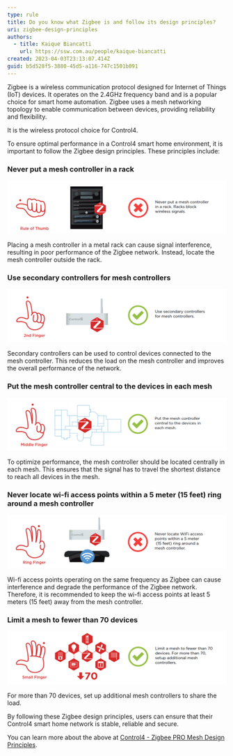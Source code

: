```yaml
---
type: rule
title: Do you know what Zigbee is and follow its design principles?
uri: zigbee-design-principles
authors:
  - title: Kaique Biancatti
    url: https://ssw.com.au/people/kaique-biancatti
created: 2023-04-03T23:13:07.414Z
guid: b5d528f5-3880-45d5-a116-747c1501b091
---
```

Zigbee is a wireless communication protocol designed for Internet of Things (IoT) devices. It operates on the 2.4GHz frequency band and is a popular choice for smart home automation. Zigbee uses a mesh networking topology to enable communication between devices, providing reliability and flexibility.

It is the wireless protocol choice for Control4.

<!--endintro-->

To ensure optimal performance in a Control4 smart home environment, it is important to follow the Zigbee design principles. These principles include:

### Never put a mesh controller in a rack

![Figure: Mesh controllers and metal racks don't play well together](ruleofthumb.jpg)

Placing a mesh controller in a metal rack can cause signal interference, resulting in poor performance of the Zigbee network. Instead, locate the mesh controller outside the rack.

### Use secondary controllers for mesh controllers

![Figure: Use secondary controllers to improve performance](2ndfinger.jpg)

Secondary controllers can be used to control devices connected to the mesh controller. This reduces the load on the mesh controller and improves the overall performance of the network.

### Put the mesh controller central to the devices in each mesh

![Figure: Centrally locate the mesh controller](middlefinger.jpg)

To optimize performance, the mesh controller should be located centrally in each mesh. This ensures that the signal has to travel the shortest distance to reach all devices in the mesh.

### Never locate wi-fi access points within a 5 meter (15 feet) ring around a mesh controller

![Figure: Keep mesh controllers away from wi-fi access points](ringfinger.jpg)

Wi-fi access points operating on the same frequency as Zigbee can cause interference and degrade the performance of the Zigbee network. Therefore, it is recommended to keep the wi-fi access points at least 5 meters (15 feet) away from the mesh controller.

### Limit a mesh to fewer than 70 devices

![Figure: Don't overload each mesh controller](smallfinger.jpg)

For more than 70 devices, set up additional mesh controllers to share the load.

By following these Zigbee design principles, users can ensure that their Control4 smart home network is stable, reliable and secure.

You can learn more about the above at [Control4 - Zigbee PRO Mesh Design Principles](https://www.control4.com/docs/product/zigbee/infographic/english/latest/zigbee-infographic-rev-a.pdf).
